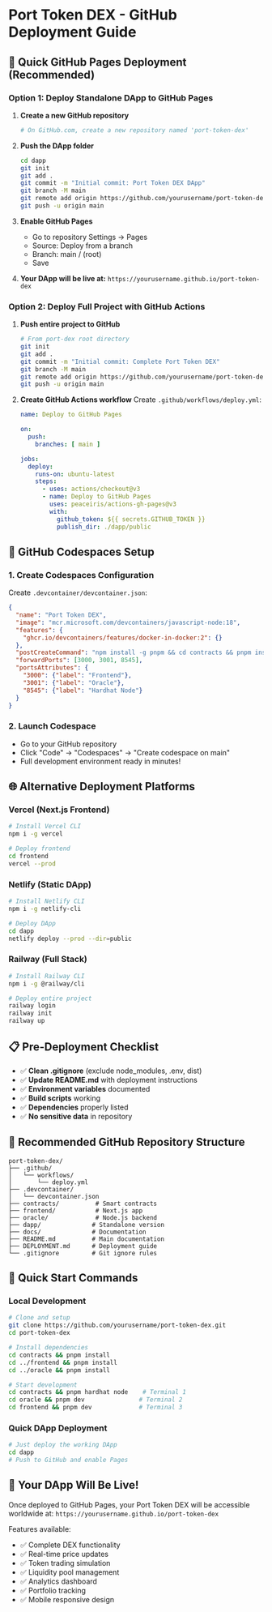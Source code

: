# Port Token DEX - GitHub Deployment Guide

## 🚀 Quick GitHub Pages Deployment (Recommended)

### Option 1: Deploy Standalone DApp to GitHub Pages

1. **Create a new GitHub repository**
   ```bash
   # On GitHub.com, create a new repository named 'port-token-dex'
   ```

2. **Push the DApp folder**
   ```bash
   cd dapp
   git init
   git add .
   git commit -m "Initial commit: Port Token DEX DApp"
   git branch -M main
   git remote add origin https://github.com/yourusername/port-token-dex.git
   git push -u origin main
   ```

3. **Enable GitHub Pages**
   - Go to repository Settings → Pages
   - Source: Deploy from a branch
   - Branch: main / (root)
   - Save

4. **Your DApp will be live at:**
   `https://yourusername.github.io/port-token-dex`

### Option 2: Deploy Full Project with GitHub Actions

1. **Push entire project to GitHub**
   ```bash
   # From port-dex root directory
   git init
   git add .
   git commit -m "Initial commit: Complete Port Token DEX"
   git branch -M main
   git remote add origin https://github.com/yourusername/port-token-dex.git
   git push -u origin main
   ```

2. **Create GitHub Actions workflow**
   Create `.github/workflows/deploy.yml`:
   ```yaml
   name: Deploy to GitHub Pages
   
   on:
     push:
       branches: [ main ]
   
   jobs:
     deploy:
       runs-on: ubuntu-latest
       steps:
         - uses: actions/checkout@v3
         - name: Deploy to GitHub Pages
           uses: peaceiris/actions-gh-pages@v3
           with:
             github_token: ${{ secrets.GITHUB_TOKEN }}
             publish_dir: ./dapp/public
   ```

## 🔧 GitHub Codespaces Setup

### 1. Create Codespaces Configuration

Create `.devcontainer/devcontainer.json`:
```json
{
  "name": "Port Token DEX",
  "image": "mcr.microsoft.com/devcontainers/javascript-node:18",
  "features": {
    "ghcr.io/devcontainers/features/docker-in-docker:2": {}
  },
  "postCreateCommand": "npm install -g pnpm && cd contracts && pnpm install && cd ../frontend && pnpm install && cd ../oracle && pnpm install",
  "forwardPorts": [3000, 3001, 8545],
  "portsAttributes": {
    "3000": {"label": "Frontend"},
    "3001": {"label": "Oracle"},
    "8545": {"label": "Hardhat Node"}
  }
}
```

### 2. Launch Codespace
- Go to your GitHub repository
- Click "Code" → "Codespaces" → "Create codespace on main"
- Full development environment ready in minutes!

## 🌐 Alternative Deployment Platforms

### Vercel (Next.js Frontend)
```bash
# Install Vercel CLI
npm i -g vercel

# Deploy frontend
cd frontend
vercel --prod
```

### Netlify (Static DApp)
```bash
# Install Netlify CLI
npm i -g netlify-cli

# Deploy DApp
cd dapp
netlify deploy --prod --dir=public
```

### Railway (Full Stack)
```bash
# Install Railway CLI
npm i -g @railway/cli

# Deploy entire project
railway login
railway init
railway up
```

## 📋 Pre-Deployment Checklist

- ✅ **Clean .gitignore** (exclude node_modules, .env, dist)
- ✅ **Update README.md** with deployment instructions
- ✅ **Environment variables** documented
- ✅ **Build scripts** working
- ✅ **Dependencies** properly listed
- ✅ **No sensitive data** in repository

## 🎯 Recommended GitHub Repository Structure

```
port-token-dex/
├── .github/
│   └── workflows/
│       └── deploy.yml
├── .devcontainer/
│   └── devcontainer.json
├── contracts/          # Smart contracts
├── frontend/           # Next.js app
├── oracle/             # Node.js backend
├── dapp/              # Standalone version
├── docs/              # Documentation
├── README.md          # Main documentation
├── DEPLOYMENT.md      # Deployment guide
└── .gitignore         # Git ignore rules
```

## 🚀 Quick Start Commands

### Local Development
```bash
# Clone and setup
git clone https://github.com/yourusername/port-token-dex.git
cd port-token-dex

# Install dependencies
cd contracts && pnpm install
cd ../frontend && pnpm install
cd ../oracle && pnpm install

# Start development
cd contracts && pnpm hardhat node    # Terminal 1
cd oracle && pnpm dev               # Terminal 2
cd frontend && pnpm dev             # Terminal 3
```

### Quick DApp Deployment
```bash
# Just deploy the working DApp
cd dapp
# Push to GitHub and enable Pages
```

## 🎉 Your DApp Will Be Live!

Once deployed to GitHub Pages, your Port Token DEX will be accessible worldwide at:
`https://yourusername.github.io/port-token-dex`

Features available:
- ✅ Complete DEX functionality
- ✅ Real-time price updates
- ✅ Token trading simulation
- ✅ Liquidity pool management
- ✅ Analytics dashboard
- ✅ Portfolio tracking
- ✅ Mobile responsive design
